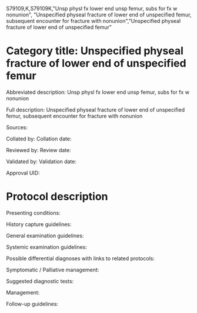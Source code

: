 S79109,K,S79109K,"Unsp physl fx lower end unsp femur, subs for fx w nonunion", "Unspecified physeal fracture of lower end of unspecified femur, subsequent encounter for fracture with nonunion","Unspecified physeal fracture of lower end of unspecified femur"
# Category title: Unspecified physeal fracture of lower end of unspecified femur

Abbreviated description: Unsp physl fx lower end unsp femur, subs for fx w nonunion

Full description: Unspecified physeal fracture of lower end of unspecified femur, subsequent encounter for fracture with nonunion

Sources:

Collated by:
Collation date:

Reviewed by:
Review date:

Validated by:
Validation date:

Approval UID:

# Protocol description

Presenting conditions:

History capture guidelines:

General examination guidelines:

Systemic examination guidelines:

Possible differential diagnoses with links to related protocols:

Symptomatic / Palliative management:

Suggested diagnostic tests:

Management:

Follow-up guidelines:
